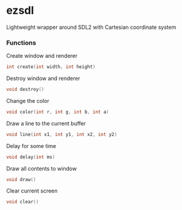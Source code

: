 # ezsdl
Lightweight wrapper around SDL2 with Cartesian coordinate system

### Functions

Create window and renderer
```C
int create(int width, int height)
```

Destroy window and renderer
```C
void destroy()
```

Change the color
```C
void color(int r, int g, int b, int a)
```

Draw a line to the current buffer
```C
void line(int x1, int y1, int x2, int y2)
```

Delay for some time
```C
void delay(int ms)
```

Draw all contents to window
```C
void draw()
```

Clear current screen
```C
void clear()
```
